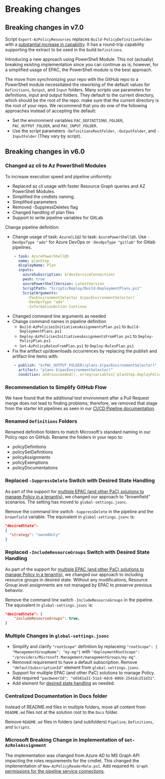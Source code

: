 # Breaking changes

## Breaking changes in v7.0

Script `Export-AzPolicyResources` replaces `Build-PolicyDefinitionFolder` with a [substantial increase in capability](extract-existing-policy-resources.md). It has a round-trip capability supporting the extract to be used in the build `Definitions`.

Introducing a new approach using PowerShell Module. This not (actually) breaking existing implementation since you can continue as is; however, for a simplified usage of EPAC, the PowerShell module is the best approach.

The move from synchronizing your repo with the GitHub repo to a PowerShell module necessitated the reworking of the default values for `Definitions`, `Output`, and `Input` folders. Many scripts use parameters for definitions, input and output folders. They default to the current directory, which should be the root of the repo. make sure that the current directory is the root of your repo. We recommend that you do one of the following approaches instead of accepting the default:

- Set the environment variables `PAC_DEFINITIONS_FOLDER`, `PAC_OUTPUT_FOLDER`, and `PAC_INPUT_FOLDER`.
- Use the script parameters `-DefinitionsRootFolder`, `-OutputFolder`, and `-InputFolder` (They vary by script).

## Breaking changes in v6.0

### Changed az cli to Az PowerShell Modules

To increase execution speed and pipeline uniformity:

- Replaced az cli usage with faster Resource Graph queries and AZ PowerShell Modules.
- Simplified the cmdlets naming.
- Simplified parameters
- Removed -SuppressDeletes flag
- Changed handling of plan files
- Support to write pipeline variables for GitLab

Change pipeline definition:

- Change usage of task: `AzureCLI@2` to task: `AzurePowerShell@5`. Use `-DevOpsType "ado"` for Azure DevOps or `-DevOpsType "gitlab"` for Gitlab pipelines.

```yaml
    - task: AzurePowerShell@5
      name: planStep
      displayName: Plan
      inputs:
        azureSubscription: $(devServiceConnection)
        pwsh: true
        azurePowerShellVersion: LatestVersion
        ScriptPath: "Scripts/Deploy/Build-DeploymentPlans.ps1"
        ScriptArguments:
          -PacEnvironmentSelector $(pacEnvironmentSelector) `
          -DevOpsType "ado" `
          -InformationAction Continue
```

- Changed command line arguments as needed
- Change command names in pipeline definition
  - `Build-AzPoliciesInitiativesAssignmentsPlan.ps1` to `Build-DeploymentPlans.ps1`
  - `Deploy-AzPoliciesInitiativesAssignmentsFromPlan.ps1` to `Deploy-PolicyPlan.ps1`
  - `Set-AzPolicyRolesFromPlan.ps1` to `Deploy-RolesPlan.ps1`
- Fix the artifact up/downloads occurrences by replacing the publish and artifact line items with:

```yaml
    - publish: "$(PAC_OUTPUT_FOLDER)/plans-$(pacEnvironmentSelector)"
      artifact: "plans-$(pacEnvironmentSelector)"
      condition: and(succeeded(), or(eq(variables['planStep.deployPolicyChanges'], 'yes'), eq(variables['planStep.deployRoleChanges'], 'yes')))
```

### Recommendation to Simplify GitHub Flow

We have found that the additional test environment after a Pull Request merge does not lead to finding problems; therefore, we removed that stage from the starter kit pipelines as seen in our [CI/CD Pipeline documentation](ci-cd-pipeline.md#simplified-github-flow-for-policy-as-code).

### Renamed `Definitions` Folders

Renamed definition folders to match Microsoft's standard naming in our Policy repo on GitHub. Rename the folders in your repo to:

- policyDefinitions
- policySetDefinitions
- policyAssignments
- policyExemptions
- policyDocumentations

### Replaced `-SuppressDelete` Switch with Desired State Handling

As part of the support for [multiple EPAC (and other PaC) solutions to manage Policy in a tenant(s)](desired-state-strategy.md), we changed our approach to "brownfield" scenarios. The setting has moved to `global-settings.jsonc`.

Remove the command line switch `-SuppressDelete` in the pipeline and the `brownfield` variable. The equivalent in `global-settings.jsonc` is:

```json
"desiredState":
{
  "strategy": "ownedOnly"
}
```

### Replaced `-IncludeResourceGroups` Switch with Desired State Handling

As part of the support for [multiple EPAC (and other PaC) solutions to manage Policy in a tenant(s)](desired-state-strategy.md), we changed our approach to including resource groups in desired state. Without any modifications, Resource Group level assignments are not managed by EPAC to preserve previous behavior.

Remove the command line switch `-IncludeResourceGroups` in the pipeline. The equivalent in `global-settings.jsonc` is:

```json
"desiredState": {
    "includeResourceGroups": true,
}
```

### Multiple Changes in `global-settings.jsonc`

- Simplify and clarify `"rootScope"` definition by replaceing `"rootScope": { "ManagementGroupName": "my-mg"}` with `"deploymentRootScope": "/providers/Microsoft.Management/managementGroups/my-mg"`.
- Removed requirement to have a default subscription. Remove `"defaultSubscriptionId"` element from `global-settings.jsonc`.
- Support for multiple EPAC (and other PaC) solutions to manage Policy. Add required `"pacOwnerId": "e6581a31-51a3-4dc6-806d-2541dc251d31"`.
- Add element for [desired state handling](desired-state-strategy.md) as needed.

### Centralized Documentation in Docs folder

Instead of README.md files in multiple folders, move all content from `README.md` files not at the solution root to the `Docs` folder.

Remove `README.md` files in folders (and subfolders) `Pipeline`, `Definitions`, and `Scripts`.

### Microsoft Breaking Change in Implementation of  `Get-AzRoleAssignment`

The implementation was changed from Azure AD to MS Graph API impacting the roles requirements for the cmdlet. This changed the implementation of `New-AzPolicyReaderRole.ps1`. Add required `MS Graph` [permissions for the pipeline service connections](ci-cd-pipeline.md#ms-graph-permissions).
